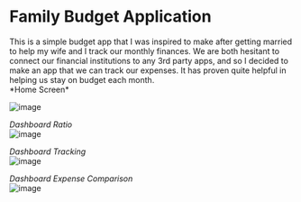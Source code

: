 <h1>Family Budget Application</h1>
This is a simple budget app that I was inspired to make after getting married to help my wife and I track our monthly finances.
We are both hesitant to connect our financial institutions to any 3rd party apps, and so I decided to make an app that we can track our expenses. It has proven quite helpful in helping us stay on budget each month.
<br>
*Home Screen*

![image](https://github.com/gjones94/BudgetApplication/assets/141204905/e67f354b-13f0-4d32-8b85-5d13336a0e37)

*Dashboard Ratio*<br>
![image](https://github.com/gjones94/BudgetApplication/assets/141204905/986b4580-f407-40b6-846a-effd1a02413e)

*Dashboard Tracking*<br>
![image](https://github.com/gjones94/BudgetApplication/assets/141204905/e075fe45-af62-40ab-8bb5-91d65a366986)

*Dashboard Expense Comparison*<br>
![image](https://github.com/gjones94/BudgetApplication/assets/141204905/21d2b26e-14a2-41cf-bfee-2582e568319f)
